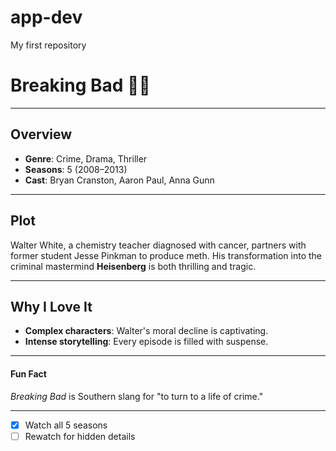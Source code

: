 # app-dev
My first repository

# **Breaking Bad** 🚬💊  

---

## **Overview**  
- **Genre**: Crime, Drama, Thriller  
- **Seasons**: 5 (2008–2013)  
- **Cast**: Bryan Cranston, Aaron Paul, Anna Gunn  

---

## **Plot**  
Walter White, a chemistry teacher diagnosed with cancer, partners with former student Jesse Pinkman to produce meth. His transformation into the criminal mastermind **Heisenberg** is both thrilling and tragic.  

---

## **Why I Love It**  
- **Complex characters**: Walter's moral decline is captivating.  
- **Intense storytelling**: Every episode is filled with suspense.

---

#### **Fun Fact**  
*Breaking Bad* is Southern slang for "to turn to a life of crime."  

---

- [x] Watch all 5 seasons  
- [ ] Rewatch for hidden details  
